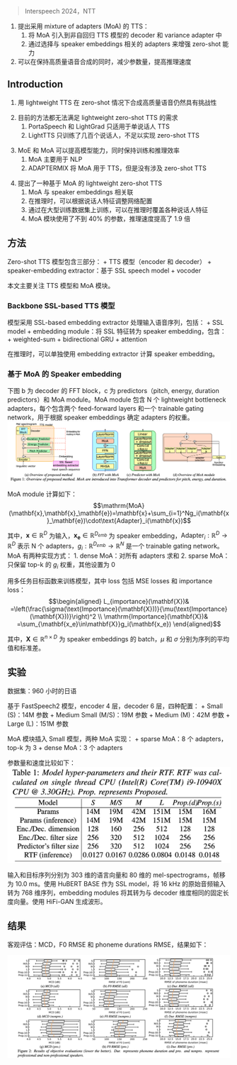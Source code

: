 > Interspeech 2024，NTT
<!-- 翻译 & 理解 -->
<!-- The advancements in zero-shot text-to-speech (TTS) meth- ods, based on large-scale models, have demonstrated high fi- delity in reproducing speaker characteristics. However, these models are too large for practical daily use. We propose a lightweight zero-shot TTS method using a mixture of adapters (MoA). Our proposed method incorporates MoA modules into the decoder and the variance adapter of a non-autoregressive TTS model. These modules enhance the ability to adapt a wide variety of speakers in a zero-shot manner by selecting appropri- ate adapters associated with speaker characteristics on the ba- sis of speaker embeddings. Our method achieves high-quality speech synthesis with minimal additional parameters. Through objective and subjective evaluations, we confirmed that our method achieves better performance than the baseline with less than 40% of parameters at 1.9 times faster inference speed. -->
1. 提出采用 mixture of adapters (MoA) 的 TTS：
    1. 将 MoA 引入到非自回归 TTS 模型的 decoder 和 variance adapter 中
    2. 通过选择与 speaker embeddings 相关的 adapters 来增强 zero-shot 能力
2. 可以在保持高质量语音合成的同时，减少参数量，提高推理速度

## Introduction
<!-- Advancements in text-to-speech (TTS) synthesis have enabled high-quality natural-sounding speech generation by leveraging large amounts of single and multi-speaker speech data [1–3]. This has facilitated the development of TTS for diverse speak- ers using a minimal amount of target-speaker utterances. This capability extends to zero-shot scenarios in which the acoustic model can adapt without retraining [4–6]. Following the suc- cesses of large-scale language models [7] in zero-shot and few- shot adaptation, zero-shot TTS methods have achieved high fi- delity by using large-scale models [5, 8]. However, these meth- ods are not well-suited for daily applications such as conversa- tion robots, virtual assistants, and personalized TTS services, as they can not run on edge devices such as smartphones due to their substantial parameter sizes. While there is a demand, syn- thesizing high-quality speech under a zero-shot condition with a lightweight TTS model remains an ongoing challenge. Achiev- ing this presents a significant challenge, as it requires maintain- ing the modeling capability to capture the diverse characteristics of thousands or more speakers with a model that has limited ex- pressiveness due to its constrained number of parameters. -->
1. 用 lightweight TTS 在 zero-shot 情况下合成高质量语音仍然具有挑战性
<!-- To meet the demand for lightweight TTS, various meth- ods have emerged, including autoregressive [9, 10], non- autoregressive [11, 12], and diffusion-based [13] methods. However, none of these methods meets the requirement for lightweight zero-shot TTS. While PortaSpeech [11] and Light- Grad [13] are lightweight, they are designed for single-speaker TTS, which only requires lower modeling ability. Light- TTS [12] is a multi-speaker TTS method but is only trained with about a few hundred speakers, which is not enough to achieve natural zero-shot TTS, as suggested with models trained with a few thousand speakers [4–6]. -->
2. 目前的方法都无法满足 lightweight zero-shot TTS 的需求
    1. PortaSpeech 和 LightGrad 只适用于单说话人 TTS
    2. LightTTS 只训练了几百个说话人，不足以实现 zero-shot TTS
<!-- Designing models that are both expressive and parameter-efficient is a common challenge across fields such as classical pattern recognition to large models in natural language process- ing (NLP) and computer vision. One representative approach to address this is mixture of experts (MoE), with which multi- ple parallel expert modules are used, and one or more are se- lectively activated [14–20]. Determining the weights on these experts, i.e., selecting the appropriate expert using an input se- quence or related information, enables the model to effectively handle diverse tasks. Consequently, MoE enhances model ca- pacity while roughly maintaining training and inference effi- ciency by minimal additional parameters. Therefore, we em- brace the concept of mixture of adapters (MoA) [21, 22], an MoE variant primarily used in NLP. ADAPTERMIX [23] lever- ages MoA for speaker adaptation in TTS, focusing on using stronger adapters to capture fine-grained speaker characteristics within the training data, i.e., few-shot adaptation, without delv- ing into its potential for zero-shot TTS. Therefore, the strategy for adapter selection does not explicitly use speaker informa- tion. -->
3. MoE 和 MoA 可以提高模型能力，同时保持训练和推理效率
    1. MoA 主要用于 NLP
    2. ADAPTERMIX 将 MoA 用于 TTS，但是没有涉及 zero-shot TTS
<!-- We propose a lightweight zero-shot TTS method that is based on the concept of MoA. The key idea involves MoA gated with speaker embeddings. The proposed method is able to change the network configuration depending on the speaker characteristics. Therefore, it enables, at inference time, the ar- rangement of an efficient model adapted to the speaker using a small amount of speaker data. Because the model with MoA is trained on a large training dataset containing many speak- ers, the proposed method can cover various speaker character- istics at inference. To evaluate the proposed method, we con- ducted objective and subjective evaluations while varying the model size. The experimental results indicate that the inser- tion of MoA modules significantly enhances the lightweight model with minimal additional parameters and that the pro- posed method achieves better modeling ability than baselines by only using less than 40% of parameters at 1.9 times faster in- ference speed. Audio samples are available on our demo page1. -->
4. 提出了一种基于 MoA 的 lightweight zero-shot TTS
    1. MoA 与 speaker embeddings 相关联
    2. 在推理时，可以根据说话人特征调整网络配置
    3. 通过在大型训练数据集上训练，可以在推理时覆盖各种说话人特征
    4. MoA 模块使用了不到 40% 的参数，推理速度提高了 1.9 倍

## 方法
<!-- With our method, we expand the TTS model with MoA mod- ules. Zero-shot TTS models typically comprise three main com- ponents: the TTS model with encoder and decoder, speaker- embedding extractor, and vocoder. Considering the utility of a TTS method, speaker embeddings can be extracted and stored before speech generation, enabling extraction on powerful com- putational devices or servers and eliminating the need for lightweight speaker embedding extractors. Therefore, we use a TTS method using a speaker-extraction method that is based on a self-supervised learning (SSL) speech model [6], which has demonstrated superior speech quality compared with conven- tional speaker recognition-based methods, e.g., d-vector [24,25] and x-vector [4, 26]. For the vocoder, lightweight methods have recently emerged, including those based on inverse short-time Fourier transform [27,28], and some have zero-shot ability [28]. These recent vocoders can achieve a low real-time factor (RTF), even lower than that of the TTS models. Consequently, it is im- portant to develop lightweight TTS models for decreasing in- ference time of the entire system. Therefore, we concentrate on a lightweight TTS model, excluding the speaker embedding extractor and vocoder from the discussion. We now briefly in- troduce the backbone TTS model and MoA modules. -->
Zero-shot TTS 模型包含三部分：
    + TTS 模型（encoder 和 decoder）
    + speaker-embedding extractor：基于 SSL speech model
    + vocoder

本文主要关注 TTS 模型和 MoA 模块。

### Backbone SSL-based TTS 模型
<!-- The proposed method uses the SSL-based embedding extrac- tor to process input speech sequences. This extractor consists of an SSL model followed by an embedding module, which converts the speech representations from the SSL model into a fixed-length vector, i.e., a speaker embedding. The embed- ding module comprises three components: weighted-sum, bidi- rectional GRU, and attention. In the weighted-sum compo- nent, the speech representations from each layer of the SSL model are weighted using learnable weights then summed, fol- lowing the same approach described in a previous paper [29]. Subsequently, the bidirectional GRU processes these summed representations, and their hidden states are further aggregated through an attention layer [30,31]. Finally, the obtained speaker embeddings are fed into the TTS model. As both the TTS model and embedding module are jointly trained, suitable speaker em- beddings for the TTS model are obtained from the embedding module. During inference, we can use the embedding extractor separately from the TTS model and compute the speaker em- bedding in advance, similar to d-vector and x-vector. -->
模型采用 SSL-based embedding extractor 处理输入语音序列，包括：
    + SSL model
    + embedding module：将 SSL 特征转为 speaker embedding，包含：
        + weighted-sum
        + bidirectional GRU
        + attention
    
在推理时，可以单独使用 embedding extractor 计算 speaker embedding。

### 基于 MoA 的 Speaker embedding
<!-- Figures 1b and 1c respectively show an overview of the feed- forward Transformer (FFT) block of the decoder and the predic- tors (i.e., pitch, energy, and duration predictors) with an inserted MoA module (Fig. 1d). This module comprises N lightweight bottleneck adapters, each consisting of two feed-forward layers with layer normalization [32], and a trainable gating network that determine the weights on the adapters using speaker em- beddings. All components of the networks are jointly trained with the backbone TTS model. -->
下图 b 为 decoder 的 FFT block，c 为 predictors（pitch, energy, duration predictors）和 MoA module。MoA module 包含 N 个 lightweight bottleneck adapters，每个包含两个 feed-forward layers 和一个 trainable gating network，用于根据 speaker embeddings 确定 adapters 的权重。
![](image/Pasted%20image%2020240715115701.png)

<!-- The MoA module is expressed as follows: -->
MoA module 计算如下：
$$\mathrm{MoA}(\mathbf{x},\mathbf{x}_\mathbf{e})=\mathbf{x}+\sum_{i=1}^Ng_i(\mathbf{x}_\mathbf{e})\cdot\text{Adapter}_i(\mathbf{x})$$
<!-- where x ∈ RD is the input, xe ∈ RDemb is the speaker em- bedding, Adapteri : RD 7→ RD represents an adapter from a set {Adapteri(x)}Ni=1 of N adapters, and gi : RDemb 7→ RN is the trainable gating network parameterized by neural networks. We investigated two approaches for MoA. First, a dense MoA, where the summation is executed on all the adapters N. Then a sparse version, with which we only keep the top-k gi weights and set the other weights to zero2. The sparse version enables high representation power by having a large number of adapters during training while reducing the inference time. To encourage balanced load across weights for adapters, our method trained models with multi-task objectives, where the loss consists of the standard mean square error (MSE) losses and an additional auxiliary loss i.e., importance loss (Limportance) [17], defined as -->
其中，$\mathbf{x} \in \mathbb{R}^D$ 为输入，$\mathbf{x}_\mathbf{e} \in \mathbb{R}^{D_{emb}}$ 为 speaker embedding，$\text{Adapter}_i : \mathbb{R}^D \rightarrow \mathbb{R}^D$ 表示 N 个 adapters，$g_i : \mathbb{R}^{D_{emb}} \rightarrow \mathbb{R}^N$ 是一个 trainable gating network。MoA 有两种实现方式：
    1. dense MoA：对所有 adapters 求和
    2. sparse MoA：只保留 top-k 的 $g_i$ 权重，其他设置为 0

用多任务目标函数来训练模型，其中 loss 包括 MSE losses 和 importance loss：
$$\begin{aligned}
L_{importance}(\mathbf{X})& =\left(\frac{\sigma(\text{Importance}(\mathbf{X}))}{\mu(\text{Importance}(\mathbf{X}))}\right)^2  \\
\mathrm{Importance}(\mathbf{X})& =\sum_{\mathbf{x_e}\in\mathbf{X}}g_i(\mathbf{x_e}) 
\end{aligned}$$
<!-- where X ∈ Rn×D is the batch of speaker embeddings, and μ
and σ are average and standard deviation of the sequence. -->
其中，$\mathbf{X} \in \mathbb{R}^{n \times D}$ 为 speaker embeddings 的 batch，$\mu$ 和 $\sigma$ 分别为序列的平均值和标准差。

## 实验
<!-- For training TTS models, we used an in-house 960-hour Japanese speech database which includes 5,362 speakers: 3,242 female and 2,120 male. This database includes several speaker types, such as professional speakers, i.e., newscasters, narrators, and voice actors, as well as non-professional speakers. Among the female and male speakers, 160 and 92 are professionals, respectively. The database was split into three parts: 303,406 utterances by 5,296 speakers for training, 6,807 by 50 speakers for validation (26 females and 25 males, including 6 and 5 pro- fessional speakers, respectively), and 6,809 by 64 speakers for testing (35 females and 30 males, including 9 and 5 professional speakers, respectively). The sampling frequency of the speech was 22 kHz. -->
数据集：960 小时的日语
<!-- The TTS model was FastSpeech2, as implemented in a previous study [3], featuring four-layer Transformers for the encoder and six-layer Transformers for the decoder. To confirm the effec- tiveness of MoA insertion and compare it with models having larger parameters, we trained four models: Small (S), Medium Small (M/S), Medium (M), and Large (L), with 14, 19, 42, and 151M parameters, respectively, obtained by varying the hidden dimensions and filter size of the decoder and encoder and the filter size of the predictors. Table 1 outlines their hyperparame- ters. -->
基于 FastSpeech2 模型，encoder 4 层，decoder 6 层，四种配置：
    + Small (S)：14M 参数
    + Medium Small (M/S)：19M 参数
    + Medium (M)：42M 参数
    + Large (L)：151M 参数

<!-- MoA modules were inserted into the Small model. To con- firm the advantage of sparse gating, we conducted experiments with two types of MoA: sparse (Proposed(s)) and dense (Pro- posed(d)). In the former, there were 8 adapters (N =8), and the k in top-k sampling was set to 3, while in the latter, N and k were both set to 3, i.e., without top-k sampling. Since both types use three adapters during inference, their computational cost at inference is identical. The bottleneck size of the adapters was 96. As shown in Table 1, smaller parameter models achieved higher inference speed, and the additional MoA modules did not largely affect speed. -->
MoA 模块插入 Small 模型，两种 MoA 实现：
    + sparse MoA：8 个 adapters，top-k 为 3
    + dense MoA：3 个 adapters

参数量和速度比较如下：
![](image/Pasted%20image%2020240715144131.png)

<!-- The input and target sequences were a 303-dimensional linguistic vector and 80-dimensional mel-spectrograms with a 10.0 ms frame shift. We used the publicly available HuBERT BASE [33] trained with ReazonSpeech [34]3 as the SSL model. HuBERT processed the 16 kHz raw audio input sequence into 768-dimensional sequences, and the embedding modules con- verted them into fixed-length vectors with the same size as the decoder dimension. For waveform generation, we used HiFi- GAN [35]. Fine-tuning HiFi-GAN for each TTS model could improve naturalness and similarity, but for fair performance comparison between TTS models, we used HiFi-GAN without fine-tuning. While lighter vocoders are available, their usage is beyond the scope of our study. -->
输入和目标序列分别为 303 维的语言向量和 80 维的 mel-spectrograms，帧移为 10.0 ms。使用 HuBERT BASE 作为 SSL model，将 16 kHz 的原始音频输入转为 768 维序列，embedding modules 将其转为与 decoder 维度相同的固定长度向量。使用 HiFi-GAN 生成波形。

## 结果
<!-- We first conducted an objective evaluation to evaluate the per- formance of the proposed method under a data-parallel condi- tion, where the text to be synthesized matches the text of the reference speech, i.e., the input speech sequence to the embed- ding extractor. Past research [6] indicates that objective met- rics may not accurately reflect the reproduction ability under a non-parallel condition due to intra-speaker variation, i.e., slight inconsistencies within utterances from the same speaker, at- tributable to the high reproduction quality of SSL-based TTS models for reference speech. The evaluation metrics included mel-cepstral distortion (MCD), and root MSE (RMSE) of log- arithmic F0 and phoneme durations. To calculate MCD and F0 RMSE between the generated and test speech with the same time alignment, without using dynamic time warping, we gen- erated a log mel-spectrogram using the original phoneme dura- tions extracted from the test speech. The RMSE of the phoneme durations was computed by comparing the original phoneme durations of the test speech with those predicted by the dura- tion predictor. -->
客观评估：MCD，F0 RMSE 和 phoneme durations RMSE，结果如下：
<!-- Figure 2 shows the objective evaluation results. We cal- culated the average of each metric per speaker, and the figures illustrate their distributions. The third quartile is the point, as it serves as a good indicator of modeling ability, reflecting the per- formance in reproducing challenging speakers. A comparison across models with varying parameter sizes, i.e., L, M, M/S, and S, revealed that performance degraded as the number of param- eters decreased. This suggests that simply reducing the dimen- sions in the TTS model could compromise speech generation performance, as smaller models have lower modeling ability. -->
![](image/Pasted%20image%2020240715144919.png)

